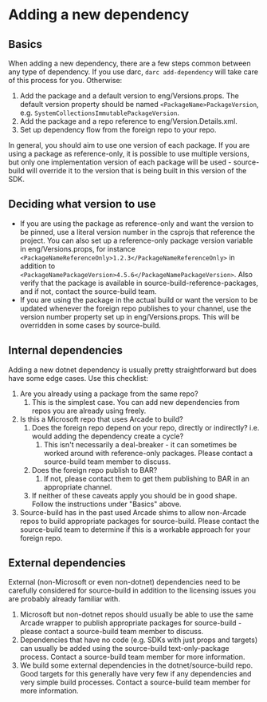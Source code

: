 # Adding a new dependency

## Basics
When adding a new dependency, there are a few steps common between any type of dependency.  If you use darc, `darc add-dependency` will take care of this process for you.  Otherwise:
1. Add the package and a default version to eng/Versions.props.  The default version property should be named `<PackageName>PackageVersion`, e.g. `SystemCollectionsImmutablePackageVersion`.
2. Add the package and a repo reference to eng/Version.Details.xml.
3. Set up dependency flow from the foreign repo to your repo.

In general, you should aim to use one version of each package.  If you are using a package as reference-only, it is possible to use multiple versions, but only one implementation version of each package will be used - source-build will override it to the version that is being built in this version of the SDK.

## Deciding what version to use
- If you are using the package as reference-only and want the version to be pinned, use a literal version number in the csprojs that reference the project.  You can also set up a reference-only package version variable in eng/Versions.props, for instance `<PackageNameReferenceOnly>1.2.3</PackageNameReferenceOnly>` in addition to `<PackageNamePackageVersion>4.5.6</PackageNamePackageVersion>`.  Also verify that the package is available in source-build-reference-packages, and if not, contact the source-build team.
- If you are using the package in the actual build or want the version to be updated whenever the foreign repo publishes to your channel, use the version number property set up in eng/Versions.props.  This will be overridden in some cases by source-build. 

## Internal dependencies
Adding a new dotnet dependency is usually pretty straightforward but does have some edge cases.  Use this checklist:
1. Are you already using a package from the same repo?
	1. This is the simplest case.  You can add new dependencies from repos you are already using freely.
2. Is this a Microsoft repo that uses Arcade to build?
	1. Does the foreign repo depend on your repo, directly or indirectly?  i.e. would adding the dependency create a cycle?
		1. This isn't necessarily a deal-breaker - it can sometimes be worked around with reference-only packages.  Please contact a source-build team member to discuss.
	2. Does the foreign repo publish to BAR?
		1. If not, please contact them to get them publishing to BAR in an appropriate channel.
	3. If neither of these caveats apply you should be in good shape.  Follow the instructions under "Basics" above.
3. Source-build has in the past used Arcade shims to allow non-Arcade repos to build appropriate packages for source-build.  Please contact the source-build team to determine if this is a workable approach for your foreign repo.

## External dependencies

External (non-Microsoft or even non-dotnet) dependencies need to be carefully considered for source-build in addition to the licensing issues you are probably already familiar with.
1. Microsoft but non-dotnet repos should usually be able to use the same Arcade wrapper to publish appropriate packages for source-build - please contact a source-build team member to discuss.
2. Dependencies that have no code (e.g. SDKs with just props and targets) can usually be added using the source-build text-only-package process.  Contact a source-build team member for more information.
3. We build some external dependencies in the dotnet/source-build repo.  Good targets for this generally have very few if any dependencies and very simple build processes.  Contact a source-build team member for more information.